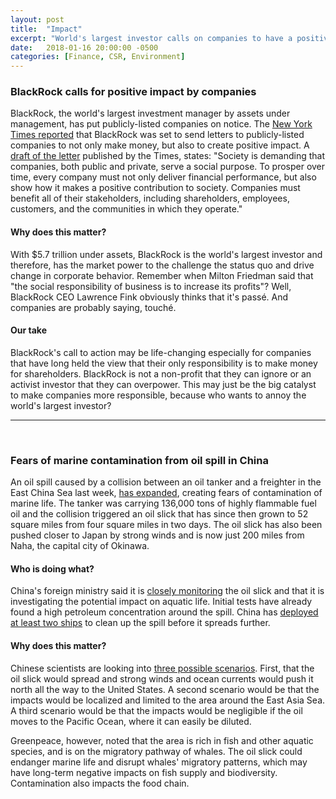```yaml
---
layout: post
title:  "Impact"
excerpt: "World's largest investor calls on companies to have a positive societal impact. East Asia Sea oil spill spreads."
date:   2018-01-16 20:00:00 -0500
categories: [Finance, CSR, Environment]
---
```


### BlackRock calls for positive impact by companies

BlackRock, the world's largest investment manager by assets under management, has put publicly-listed companies on notice. The <a href="https://www.nytimes.com/2018/01/15/business/dealbook/blackrock-laurence-fink-letter.html?rref=collection%2Fsectioncollection%2Fbusiness-dealbook&action=click&contentCollection=dealbook&region=rank&module=package&version=highlights&contentPlacement=4&pgtype=sectionfront" target="_blank">New York Times reported</a> that BlackRock was set to send letters to publicly-listed companies to not only make money, but also to create positive impact. A <a href="https://www.nytimes.com/interactive/2018/01/16/business/dealbook/document-BlackRock-s-Laurence-Fink-Urges-C-E-O-s-to-Focus.html?dlbk" target="_blank">draft of the letter</a> published by the Times, states: "Society is demanding that companies, both public and private, serve a social purpose. To prosper over time, every company must not only deliver financial performance, but also show how it makes a positive contribution to society. Companies must benefit all of their stakeholders, including shareholders, employees, customers, and the communities in which they operate."

#### Why does this matter?

With $5.7 trillion under assets, BlackRock is the world's largest investor and therefore, has the market power to the challenge the status quo and drive change in corporate behavior. Remember when Milton Friedman said that "the social responsibility of business is to increase its profits"? Well, BlackRock CEO Lawrence Fink obviously thinks that it's passé. And companies are probably saying, touché.

#### Our take

BlackRock's call to action may be life-changing especially for companies that have long held the view that their only responsibility is to make money for shareholders. BlackRock is not a non-profit that they can ignore or an activist investor that they can overpower. This may just be the big catalyst to make companies more responsible, because who wants to annoy the world's largest investor?

* * *
<br />

### Fears of marine contamination from oil spill in China

An oil spill caused by a collision between an oil tanker and a freighter in the East China Sea last week, <a href="https://www.nytimes.com/2018/01/15/world/asia/oil-tanker-spill-sanchi-east-china-sea.html?_r=0" target="_blank">has expanded</a>, creating fears of contamination of marine life. The tanker was carrying 136,000 tons of highly flammable fuel oil and the collision triggered an oil slick that has since then grown to 52 square miles from four square miles in two days. The oil slick has also been pushed closer to Japan by strong winds and is now just 200 miles from Naha, the capital city of Okinawa.

#### Who is doing what?

China's foreign ministry said it is <a href="http://www.cnn.com/2018/01/16/asia/china-sanchi-oil-spill-environmental-impact-intl/index.html" target="_blank">closely monitoring</a> the oil slick and that it is investigating the potential impact on aquatic life. Initial tests have already found a high petroleum concentration around the spill. China has <a href="http://www.bbc.com/news/world-asia-china-42690247" target="_blank">deployed at least two ships</a> to clean up the spill before it spreads further.

#### Why does this matter?

Chinese scientists are looking into <a href="http://www.scmp.com/news/china/society/article/2128527/chinese-scientists-offer-three-possible-scenarios-east-china-sea" target="_blank">three possible scenarios</a>. First, that the oil slick would spread and strong winds and ocean currents would push it north all the way to the United States. A second scenario would be that the impacts would be localized and limited to the area around the East Asia Sea. A third scenario would be that the impacts would be negligible if the oil moves to the Pacific Ocean, where it can easily be diluted.

Greenpeace, however, noted that the area is rich in fish and other aquatic species, and is on the migratory pathway of whales. The oil slick could endanger marine life and disrupt whales' migratory patterns, which may have long-term negative impacts on fish supply and biodiversity. Contamination also impacts the food chain.
